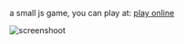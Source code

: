 a small js game, you can play at:
[play online](https://codepen.io/19920612/full/BQvgPx/)

![screenshoot](http://7xv88e.com1.z0.glb.clouddn.com/greyPlane.jpeg)